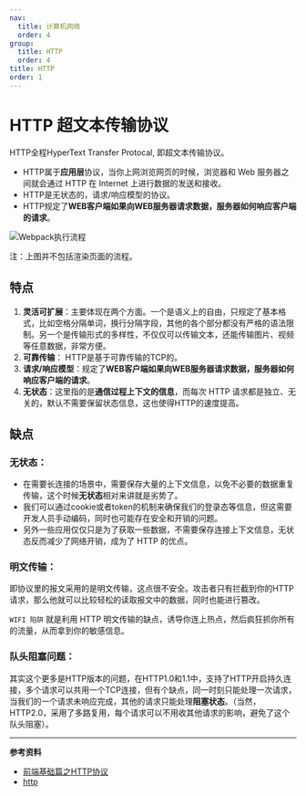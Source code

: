 ```yaml
---
nav:
  title: 计算机网络
  order: 4
group:
  title: HTTP
  order: 4
title: HTTP
order: 1
---
```

# HTTP 超文本传输协议

HTTP全程HyperText Transfer Protocal, 即超文本传输协议。

- HTTP属于**应用层**协议，当你上网浏览网页的时候，浏览器和 Web 服务器之间就会通过 HTTP 在 Internet 上进行数据的发送和接收。
- HTTP是无状态的，请求/响应模型的协议。
- HTTP规定了**WEB客户端如果向WEB服务器请求数据，服务器如何响应客户端的请求**。

![Webpack执行流程](https://tsejx.github.io/javascript-guidebook/static/from-url-request-to-render-dom-tree.5b552617.png)

注：上图并不包括渲染页面的流程。

## 特点

1. **灵活可扩展**：主要体现在两个方面。一个是语义上的自由，只规定了基本格式，比如空格分隔单词，换行分隔字段，其他的各个部分都没有严格的语法限制。另一个是传输形式的多样性，不仅仅可以传输文本，还能传输图片、视频等任意数据，非常方便。
2. **可靠传输**： HTTP是基于可靠传输的TCP的。
3. **请求/响应模型**：规定了**WEB客户端如果向WEB服务器请求数据，服务器如何响应客户端的请求**。
4. **无状态**：这里指的是**通信过程上下文的信息**，而每次 HTTP 请求都是独立、无关的，默认不需要保留状态信息，这也使得HTTP的速度提高。

## 缺点

### 无状态：

- 在需要长连接的场景中，需要保存大量的上下文信息，以免不必要的数据重复传输，这个时候**无状态**相对来讲就是劣势了。
- 我们可以通过cookie或者token的机制来确保我们的登录态等信息，但这需要开发人员手动编码，同时也可能存在安全和开销的问题。
- 另外一些应用仅仅只是为了获取一些数据，不需要保存连接上下文信息，无状态反而减少了网络开销，成为了 HTTP 的优点。

### 明文传输：

即协议里的报文采用的是明文传输，这点很不安全。攻击者只有拦截到你的HTTP请求，那么他就可以比较轻松的读取报文中的数据，同时也能进行篡改。

`WIFI 陷阱` 就是利用 HTTP 明文传输的缺点，诱导你连上热点，然后疯狂抓你所有的流量，从而拿到你的敏感信息。

### 队头阻塞问题：

其实这个更多是HTTP版本的问题，在HTTP1.0和1.1中，支持了HTTP开启持久连接，多个请求可以共用一个TCP连接，但有个缺点，同一时刻只能处理一次请求，当我们的一个请求未响应完成，其他的请求只能处理**阻塞状态**。（当然，HTTP2.0，采用了多路复用，每个请求可以不用收其他请求的影响，避免了这个队头阻塞）。

---

**参考资料**

- [前端基础篇之HTTP协议](https://juejin.cn/post/6844903844216832007#heading-8)
- [http](https://tsejx.github.io/javascript-guidebook/computer-networks/http/http)